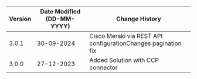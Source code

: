 | **Version** | **Date Modified (DD-MM-YYYY)** | **Change History**                                                 |
|-------------|--------------------------------|--------------------------------------------------------------------|
| 3.0.1       | 30-09-2024                     | Cisco Meraki via REST API configurationChanges pagination fix      |
| 3.0.0       | 27-12-2023                     | Added Solution with CCP connector                                  |
